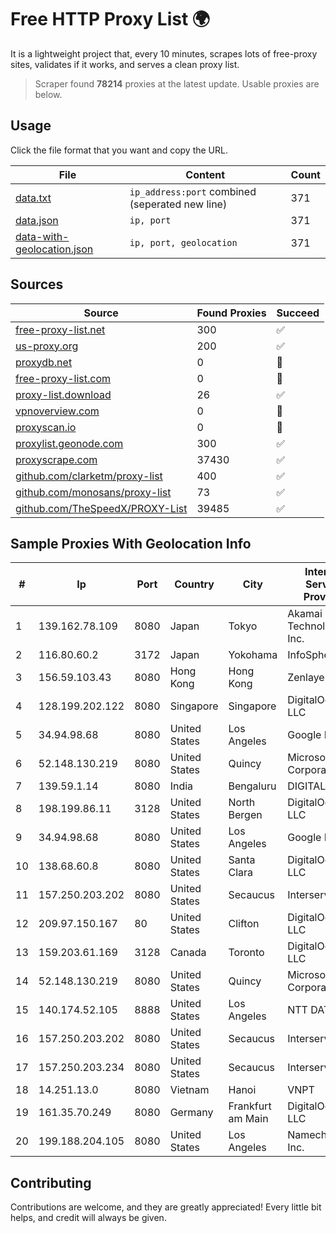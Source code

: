 
# Free HTTP Proxy List 🌍

It is a lightweight project that, every 10 minutes, scrapes lots of free-proxy sites, validates if it works, and serves a clean proxy list.


> Scraper found **78214** proxies at the latest update. Usable proxies are below.

## Usage

Click the file format that you want and copy the URL.


|File|Content|Count|
|----|-------|-----|
|[data.txt](https://raw.githubusercontent.com/themiralay/Proxy-List-World/master/data.txt)|`ip_address:port` combined (seperated new line)|371|
|[data.json](https://raw.githubusercontent.com/themiralay/Proxy-List-World/master/data.json)|`ip, port`|371|
|[data-with-geolocation.json](https://raw.githubusercontent.com/themiralay/Proxy-List-World/master/data-with-geolocation.json)|`ip, port, geolocation`|371|

## Sources

|Source|Found Proxies|Succeed|
|------|-------------|-------|
|[free-proxy-list.net](https://free-proxy-list.net)|300|✅|
|[us-proxy.org](https://www.us-proxy.org)|200|✅|
|[proxydb.net](http://proxydb.net)|0|🚫|
|[free-proxy-list.com](https://free-proxy-list.com/?page=&port=&type%5B%5D=http&type%5B%5D=https&up_time=0&search=Search)|0|🚫|
|[proxy-list.download](https://www.proxy-list.download/HTTP)|26|✅|
|[vpnoverview.com](https://vpnoverview.com/privacy/anonymous-browsing/free-proxy-servers)|0|🚫|
|[proxyscan.io](https://www.proxyscan.io)|0|🚫|
|[proxylist.geonode.com](https://proxylist.geonode.com/api/proxy-list?limit=300&page=1&sort_by=lastChecked&sort_type=desc&protocols=http,https)|300|✅|
|[proxyscrape.com](https://api.proxyscrape.com/v2/?request=displayproxies&protocol=http&timeout=10000&country=all&ssl=all&anonymity=all)|37430|✅|
|[github.com/clarketm/proxy-list](https://raw.githubusercontent.com/clarketm/proxy-list/master/proxy-list-raw.txt)|400|✅|
|[github.com/monosans/proxy-list](https://raw.githubusercontent.com/monosans/proxy-list/main/proxies/http.txt)|73|✅|
|[github.com/TheSpeedX/PROXY-List](https://raw.githubusercontent.com/TheSpeedX/PROXY-List/master/http.txt)|39485|✅|


## Sample Proxies With Geolocation Info

|#|Ip|Port|Country|City|Internet Service Provider|
|-|--|----|-------|----|-------------------------|
|1|139.162.78.109|8080|Japan|Tokyo|Akamai Technologies, Inc.|
|2|116.80.60.2|3172|Japan|Yokohama|InfoSphere|
|3|156.59.103.43|8080|Hong Kong|Hong Kong|Zenlayer Inc|
|4|128.199.202.122|8080|Singapore|Singapore|DigitalOcean, LLC|
|5|34.94.98.68|8080|United States|Los Angeles|Google LLC|
|6|52.148.130.219|8080|United States|Quincy|Microsoft Corporation|
|7|139.59.1.14|8080|India|Bengaluru|DIGITALOCEAN|
|8|198.199.86.11|3128|United States|North Bergen|DigitalOcean, LLC|
|9|34.94.98.68|8080|United States|Los Angeles|Google LLC|
|10|138.68.60.8|8080|United States|Santa Clara|DigitalOcean, LLC|
|11|157.250.203.202|8080|United States|Secaucus|Interserver, Inc|
|12|209.97.150.167|80|United States|Clifton|DigitalOcean, LLC|
|13|159.203.61.169|3128|Canada|Toronto|DigitalOcean, LLC|
|14|52.148.130.219|8080|United States|Quincy|Microsoft Corporation|
|15|140.174.52.105|8888|United States|Los Angeles|NTT DATA|
|16|157.250.203.202|8080|United States|Secaucus|Interserver, Inc|
|17|157.250.203.234|8080|United States|Secaucus|Interserver, Inc|
|18|14.251.13.0|8080|Vietnam|Hanoi|VNPT|
|19|161.35.70.249|8080|Germany|Frankfurt am Main|DigitalOcean, LLC|
|20|199.188.204.105|8080|United States|Los Angeles|Namecheap, Inc.|



## Contributing

Contributions are welcome, and they are greatly appreciated! Every
little bit helps, and credit will always be given.

